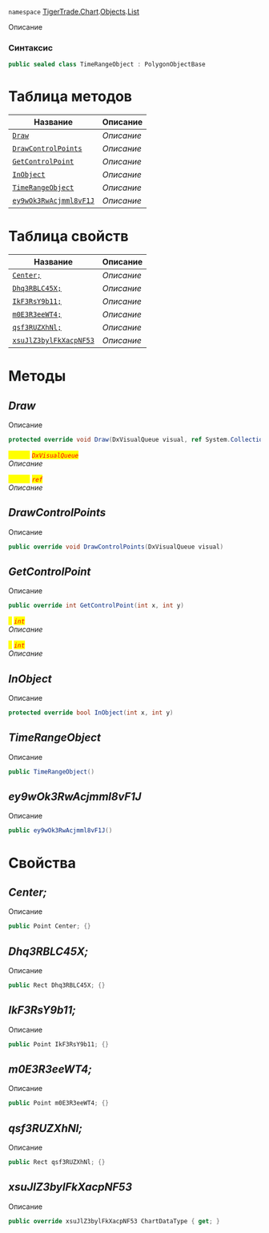 
`namespace` [TigerTrade.Chart](../../../TigerTrade.Chart.md).[Objects](../../../TigerTrade.Chart/Objects.md).[List](../../../TigerTrade.Chart/Objects/List.md)


Описание

### Синтаксис
```csharp
public sealed class TimeRangeObject : PolygonObjectBase
```


# Таблица методов
| Название | Описание |
| --- | --- |
| [`Draw`](./TimeRangeObject.cs/Методы/Draw.md) | *Описание* |
| [`DrawControlPoints`](./TimeRangeObject.cs/Методы/DrawControlPoints.md) | *Описание* |
| [`GetControlPoint`](./TimeRangeObject.cs/Методы/GetControlPoint.md) | *Описание* |
| [`InObject`](./TimeRangeObject.cs/Методы/InObject.md) | *Описание* |
| [`TimeRangeObject`](./TimeRangeObject.cs/Методы/TimeRangeObject.md) | *Описание* |
| [`ey9wOk3RwAcjmml8vF1J`](./TimeRangeObject.cs/Методы/ey9wOk3RwAcjmml8vF1J.md) | *Описание* |

# Таблица свойств
| Название | Описание |
| --- | --- |
| [`Center;`](./TimeRangeObject.cs/Свойства/Center;.md) | *Описание* |
| [`Dhq3RBLC45X;`](./TimeRangeObject.cs/Свойства/Dhq3RBLC45X;.md) | *Описание* |
| [`IkF3RsY9b11;`](./TimeRangeObject.cs/Свойства/IkF3RsY9b11;.md) | *Описание* |
| [`m0E3R3eeWT4;`](./TimeRangeObject.cs/Свойства/m0E3R3eeWT4;.md) | *Описание* |
| [`qsf3RUZXhNl;`](./TimeRangeObject.cs/Свойства/qsf3RUZXhNl;.md) | *Описание* |
| [`xsuJlZ3bylFkXacpNF53`](./TimeRangeObject.cs/Свойства/xsuJlZ3bylFkXacpNF53.md) | *Описание* |





# Методы

## *Draw*
Описание

```csharp
protected override void Draw(DxVisualQueue visual, ref System.Collections.Generic.List<ObjectLabelInfo> labels)
```

<mark style="color:yellow;">`visual`</mark> <mark style="color:red;">*`DxVisualQueue`*</mark>  
 *Описание*  

<mark style="color:yellow;">`System`</mark> <mark style="color:red;">*`ref`*</mark>  
 *Описание*  



## *DrawControlPoints*
Описание

```csharp
public override void DrawControlPoints(DxVisualQueue visual)
```


## *GetControlPoint*
Описание

```csharp
public override int GetControlPoint(int x, int y)
```

<mark style="color:yellow;">`x`</mark> <mark style="color:red;">*`int`*</mark>  
 *Описание*  

<mark style="color:yellow;">`y`</mark> <mark style="color:red;">*`int`*</mark>  
 *Описание*  



## *InObject*
Описание

```csharp
protected override bool InObject(int x, int y)
```


## *TimeRangeObject*
Описание

```csharp
public TimeRangeObject()
```


## *ey9wOk3RwAcjmml8vF1J*
Описание

```csharp
public ey9wOk3RwAcjmml8vF1J()
```

# Свойства

## *Center;*
Описание

```csharp
public Point Center; {}
```

## *Dhq3RBLC45X;*
Описание

```csharp
public Rect Dhq3RBLC45X; {}
```

## *IkF3RsY9b11;*
Описание

```csharp
public Point IkF3RsY9b11; {}
```

## *m0E3R3eeWT4;*
Описание

```csharp
public Point m0E3R3eeWT4; {}
```

## *qsf3RUZXhNl;*
Описание

```csharp
public Rect qsf3RUZXhNl; {}
```

## *xsuJlZ3bylFkXacpNF53*
Описание

```csharp
public override xsuJlZ3bylFkXacpNF53 ChartDataType { get; }
```

